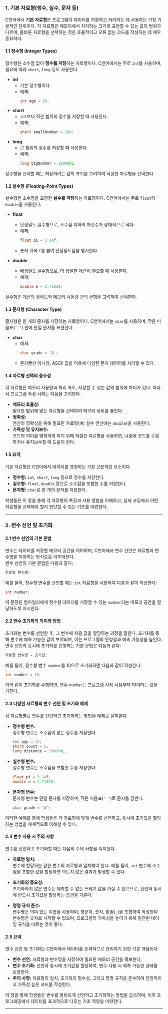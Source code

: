 ### 1. 기본 자료형(정수, 실수, 문자 등)

C언어에서 **기본 자료형**은 프로그램이 데이터를 저장하고 처리하는 데 사용하는 가장 기본적인 단위이다. 각 자료형은 메모리에서 차지하는 크기와 표현할 수 있는 값의 범위가 다르며, 올바른 자료형을 선택하는 것은 효율적이고 오류 없는 코드를 작성하는 데 매우 중요하다.

#### 1.1 정수형 (Integer Types)
정수형은 소수점 없이 **정수를 저장**하는 자료형이다. C언어에서는 주로 `int`를 사용하며, 필요에 따라 `short`, `long` 등도 사용한다.

- **int**  
  - 기본 정수형이다.  
  - 예제:  
    ```c
    int age = 20;
    ```
- **short**  
  - `int`보다 작은 범위의 정수를 저장할 때 사용한다.  
  - 예제:  
    ```c
    short smallNumber = 100;
    ```
- **long**  
  - 큰 범위의 정수를 저장할 때 사용한다.  
  - 예제:  
    ```c
    long bigNumber = 100000L;
    ```

정수형을 선택할 때는 저장하려는 값의 크기를 고려하여 적절한 자료형을 선택한다.

#### 1.2 실수형 (Floating-Point Types)
실수형은 소수점을 포함한 **실수를 저장**하는 자료형이다. C언어에서는 주로 `float`와 `double`을 사용한다.

- **float**  
  - 단정밀도 실수형으로, 소수점 이하의 자릿수가 상대적으로 적다.  
  - 예제:  
    ```c
    float pi = 3.14f;
    ```
  - 숫자 뒤에 `f`를 붙여 단정밀도임을 명시한다.
  
- **double**  
  - 배정밀도 실수형으로, 더 정밀한 계산이 필요할 때 사용한다.  
  - 예제:  
    ```c
    double e = 2.71828;
    ```

실수형은 계산의 정확도와 메모리 사용량 간의 균형을 고려하여 선택한다.

#### 1.3 문자형 (Character Type)
문자형은 한 개의 문자를 저장하는 자료형이다. C언어에서는 `char`를 사용하며, 작은 따옴표(`' '`) 안에 단일 문자를 표현한다.

- **char**  
  - 예제:  
    ```c
    char grade = 'A';
    ```
  - 문자뿐만 아니라, ASCII 값을 이용해 다양한 문자 데이터를 처리할 수 있다.

#### 1.4 자료형 선택의 중요성
각 자료형은 메모리 사용량과 처리 속도, 저장할 수 있는 값의 범위에 차이가 있다. 따라서 프로그램 작성 시에는 다음을 고려한다.

- **메모리 효율성:**  
  필요한 범위에 맞는 자료형을 선택하여 메모리 낭비를 줄인다.
- **정확성:**  
  연산의 정확성을 위해 필요한 자료형(예: 실수 연산에는 `double`)을 사용한다.
- **가독성 및 유지보수:**  
  코드의 의미를 명확하게 하기 위해 적절한 자료형을 사용하면, 나중에 코드를 수정하거나 유지보수할 때 도움이 된다.

#### 1.5 요약
기본 자료형은 C언어에서 데이터를 표현하는 가장 근본적인 요소이다.  
- **정수형:** `int`, `short`, `long` 등으로 정수를 저장한다.  
- **실수형:** `float`, `double` 등으로 소수점을 포함한 수를 저장한다.  
- **문자형:** `char`로 한 개의 문자를 저장한다.

학생들은 이 장을 통해 각 자료형의 특징과 사용 방법을 이해하고, 실제 코딩에서 어떤 자료형을 선택해야 할지 판단할 수 있는 기초를 마련한다.

---

### 2. 변수 선언 및 초기화

#### 2.1 변수 선언의 기본 문법  
변수는 데이터를 저장할 메모리 공간을 의미하며, C언어에서 변수 선언은 자료형과 변수명을 지정하는 방식으로 이루어진다.  
변수 선언의 기본 문법은 다음과 같다:
```c
자료형 변수명;
```
예를 들어, 정수형 변수를 선언할 때는 `int` 자료형을 사용하여 다음과 같이 작성한다:
```c
int number;
```
이 문장은 컴파일러에게 정수형 데이터를 저장할 수 있는 `number`라는 메모리 공간을 할당하도록 지시한다.

#### 2.2 변수 초기화의 의미와 방법  
초기화는 변수를 선언한 후, 그 변수에 처음 값을 할당하는 과정을 말한다. 초기화를 통해 변수에 예측 가능한 값이 부여되며, 이는 프로그램의 안정성과 예측 가능성을 높인다.  
변수 선언과 동시에 초기화를 진행하는 기본 문법은 다음과 같다:
```c
자료형 변수명 = 초기값;
```
예를 들어, 정수형 변수 `number`를 10으로 초기화하면 다음과 같이 작성한다:
```c
int number = 10;
```
이와 같이 초기화를 수행하면, 변수 `number`는 프로그램 시작 시점부터 10이라는 값을 가진다.

#### 2.3 다양한 자료형의 변수 선언 및 초기화 예제  
각 자료형별로 변수를 선언하고 초기화하는 방법을 예제로 살펴본다.

- **정수형 변수:**  
  정수형 변수는 소수점이 없는 정수를 저장한다.
  ```c
  int age = 20;
  short count = 5;
  long distance = 100000L;
  ```
  
- **실수형 변수:**  
  실수형 변수는 소수점을 포함한 수를 저장한다.
  ```c
  float pi = 3.14f;
  double e = 2.71828;
  ```

- **문자형 변수:**  
  문자형 변수는 단일 문자를 저장하며, 작은 따옴표(`' '`)로 문자를 감싼다.
  ```c
  char grade = 'A';
  ```

이러한 예제를 통해 학생들은 각 자료형에 맞게 변수를 선언하고, 동시에 초기값을 할당하는 방법을 체계적으로 이해할 수 있다.

#### 2.4 변수 사용 시 주의 사항  
변수를 선언하고 초기화할 때는 다음의 주의 사항을 숙지한다.

- **자료형 일치:**  
  변수에 할당하는 값은 변수의 자료형과 일치해야 한다. 예를 들어, `int` 변수에 소수점을 포함한 값을 할당하면 의도치 않은 결과가 발생할 수 있다.
  
- **초기화의 중요성:**  
  초기화하지 않은 변수는 예측할 수 없는 쓰레기 값을 가질 수 있으므로, 선언과 동시에 반드시 초기값을 할당하는 습관을 기른다.

- **명명 규칙 준수:**  
  변수명은 의미 있는 이름을 사용하며, 영문자, 숫자, 밑줄(`_`)을 조합하여 작성한다. 변수명은 숫자로 시작할 수 없으며, 프로그램의 가독성을 높이기 위해 일관된 네이밍 규칙을 따르는 것이 좋다.

#### 2.5 요약  
변수 선언 및 초기화는 C언어에서 데이터를 효과적으로 관리하기 위한 기본 개념이다.  
- **변수 선언:** 자료형과 변수명을 지정하여 필요한 메모리 공간을 확보한다.  
- **변수 초기화:** 선언과 동시에 초기값을 할당하여, 변수 사용 시 예측 가능한 상태를 보장한다.  
- **주의 사항:** 자료형의 일치, 초기화의 필수성, 그리고 명명 규칙을 준수하여 안정적이고 가독성 높은 코드를 작성한다.

이 장을 통해 학생들은 변수를 올바르게 선언하고 초기화하는 방법을 습득하며, 이후 프로그래밍에서 데이터를 효과적으로 다루는 기초 역량을 마련한다.

---
